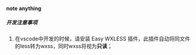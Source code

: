 #### note anything

##### 开发注意事项
1. 在vscode中开发的时候，请安装 Easy WXLESS 插件，此插件自动将同文件的less转为wxss，同时wxss将视为**只读**；
